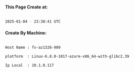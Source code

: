 
   
#### This Page Create at:

```bash

2025-01-04 - 23:38:41 UTC

```

#### Create By Machine:

```bash

Host Name : fv-az1326-909

platform  : Linux-6.8.0-1017-azure-x86_64-with-glibc2.39

Ip Local  : 10.1.0.117

```

